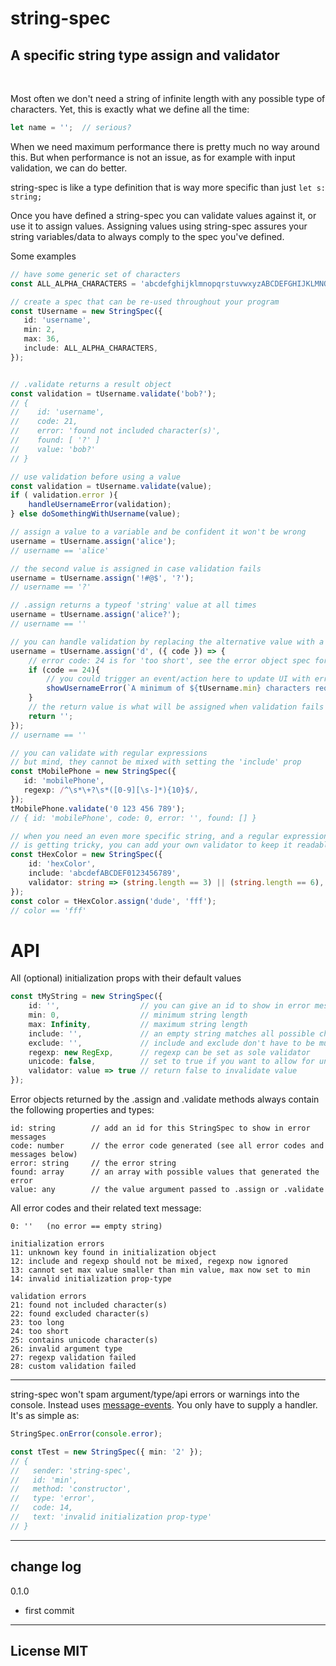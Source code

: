 # string-spec

## A specific string type assign and validator

<br/>

Most often we don't need a string of infinite length with any possible type of characters. Yet, this is exactly what we define all the time:
```typescript
let name = '';	// serious?
```
When we need maximum performance there is pretty much no way around this. But when performance is not an issue, as for example with input validation, we can do better.

string-spec is like a type definition that is way more specific than just `let s: string;`

Once you have defined a string-spec you can validate values against it, or use it to assign values. Assigning values using string-spec assures your string variables/data to always comply to the spec you've defined.

Some examples
```typescript
// have some generic set of characters
const ALL_ALPHA_CHARACTERS = 'abcdefghijklmnopqrstuvwxyzABCDEFGHIJKLMNOPQRSTUVWXYZ';

// create a spec that can be re-used throughout your program
const tUsername = new StringSpec({
   id: 'username',
   min: 2,
   max: 36,
   include: ALL_ALPHA_CHARACTERS,
});


// .validate returns a result object
const validation = tUsername.validate('bob?');
// {
//    id: 'username',
//    code: 21,
//    error: 'found not included character(s)',
//    found: [ '?' ]
//    value: 'bob?'
// }

// use validation before using a value
const validation = tUsername.validate(value);
if ( validation.error ){
	handleUsernameError(validation);
} else doSomethingWithUsername(value);

// assign a value to a variable and be confident it won't be wrong
username = tUsername.assign('alice');
// username == 'alice'

// the second value is assigned in case validation fails
username = tUsername.assign('!#@$', '?');
// username == '?'

// .assign returns a typeof 'string' value at all times
username = tUsername.assign('alice?');
// username == ''

// you can handle validation by replacing the alternative value with a handler
username = tUsername.assign('d', ({ code }) => {
	// error code: 24 is for 'too short', see the error object spec for more
	if (code == 24){
		// you could trigger an event/action here to update UI with error message
		showUsernameError(`A minimum of ${tUsername.min} characters required!`);
	}
	// the return value is what will be assigned when validation fails
	return '';
});
// username == ''

// you can validate with regular expressions
// but mind, they cannot be mixed with setting the 'include' prop
const tMobilePhone = new StringSpec({
   id: 'mobilePhone',
   regexp: /^\s*\+?\s*([0-9][\s-]*){10}$/,
});
tMobilePhone.validate('0 123 456 789');
// { id: 'mobilePhone', code: 0, error: '', found: [] }

// when you need an even more specific string, and a regular expression
// is getting tricky, you can add your own validator to keep it readable
const tHexColor = new StringSpec({
	id: 'hexColor',
	include: 'abcdefABCDEF0123456789',
	validator: string => (string.length == 3) || (string.length == 6),
});
const color = tHexColor.assign('dude', 'fff');
// color == 'fff'
```

# API

All (optional) initialization props with their default values

```typescript
const tMyString = new StringSpec({
	id: '',                  // you can give an id to show in error messages
	min: 0,                  // minimum string length
	max: Infinity,           // maximum string length
	include: '',             // an empty string matches all possible characters
	exclude: '',             // include and exclude don't have to be mutually exclusive
	regexp: new RegExp,      // regexp can be set as sole validator
	unicode: false,          // set to true if you want to allow for unicode 😎
	validator: value => true // return false to invalidate value
});
```
Error objects returned by the .assign and .validate methods always contain the following properties and types:

	id: string        // add an id for this StringSpec to show in error messages
	code: number      // the error code generated (see all error codes and messages below)
	error: string     // the error string
	found: array      // an array with possible values that generated the error
	value: any        // the value argument passed to .assign or .validate


All error codes and their related text message:

	0: ''	(no error == empty string)

	initialization errors
	11: unknown key found in initialization object
	12: include and regexp should not be mixed, regexp now ignored
	13: cannot set max value smaller than min value, max now set to min
	14: invalid initialization prop-type

	validation errors
	21: found not included character(s)
	22: found excluded character(s)
	23: too long
	24: too short
	25: contains unicode character(s)
	26: invalid argument type
	27: regexp validation failed
	28: custom validation failed
---

string-spec won't spam argument/type/api errors or warnings into the console.  Instead uses <a href="https://www.npmjs.com/package/message-events">message-events</a>. You only have to supply a handler.
It's as simple as:
```typescript
StringSpec.onError(console.error);

const tTest = new StringSpec({ min: '2' });
// {
//   sender: 'string-spec',
//   id: 'min',
//   method: 'constructor',
//   type: 'error',
//   code: 14,
//   text: 'invalid initialization prop-type'
// }
```

---

## change log

0.1.0

- first commit

---
## License MIT





